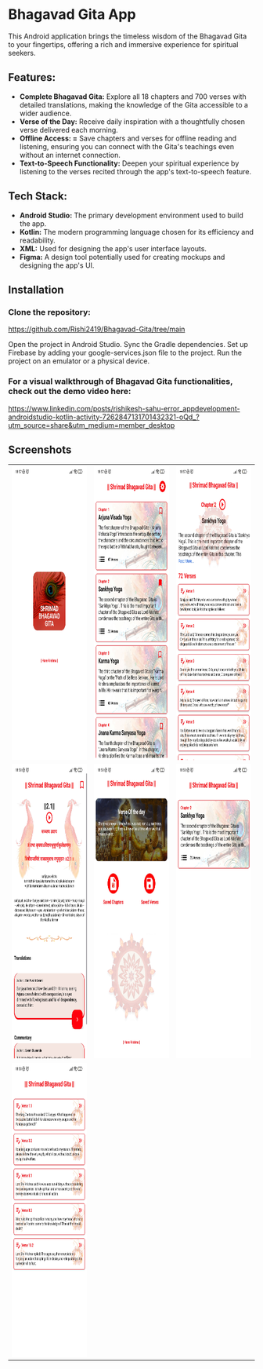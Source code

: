 # Bhagavad Gita App
This Android application brings the timeless wisdom of the Bhagavad Gita to your fingertips, offering a rich and immersive experience for spiritual seekers.

## Features:

* **Complete Bhagavad Gita:** 
Explore all 18 chapters and 700 verses with detailed translations, making the knowledge of the Gita accessible to a wider audience.
* **Verse of the Day:**
Receive daily inspiration with a thoughtfully chosen verse delivered each morning.
* **Offline Access: =**
Save chapters and verses for offline reading and listening, ensuring you can connect with the Gita's teachings even without an internet connection.
* **Text-to-Speech Functionality:**
Deepen your spiritual experience by listening to the verses recited through the app's text-to-speech feature.

## Tech Stack:

* **Android Studio:** The primary development environment used to build the app.
* **Kotlin:** The modern programming language chosen for its efficiency and readability.
* **XML:** Used for designing the app's user interface layouts.
* **Figma:** A design tool potentially used for creating mockups and designing the app's UI.

## Installation
### Clone the repository:
https://github.com/Rishi2419/Bhagavad-Gita/tree/main

Open the project in Android Studio.
Sync the Gradle dependencies.
Set up Firebase by adding your google-services.json file to the project.
Run the project on an emulator or a physical device.

### For a visual walkthrough of Bhagavad Gita functionalities, check out the demo video here:
https://www.linkedin.com/posts/rishikesh-sahu-error_appdevelopment-androidstudio-kotlin-activity-7262847131701432321-oQd_?utm_source=share&utm_medium=member_desktop



## Screenshots

<table>
  <tr table border="0">
    <td><img src="app/src/main/assets/screen1.jpg" alt="App Screenshot" width="300" height="600"/></td>
    <td><img src="app/src/main/assets/screen2.jpg" alt="App Screenshot" width="300" height="600"/></td>
    <td><img src="app/src/main/assets/screen3.jpg" alt="App Screenshot" width="300" height="600"/></td>
  </tr>
  <tr>
    <td><img src="app/src/main/assets/screen4.jpg" alt="App Screenshot" width="300" height="600"/></td>
    <td><img src="app/src/main/assets/screen5.jpg" alt="App Screenshot" width="300" height="600"/></td>
    <td><img src="app/src/main/assets/screen6.jpg" alt="App Screenshot" width="300" height="600"/></td>
  </tr>
  <tr>
    <td><img src="app/src/main/assets/screen7.jpg" alt="App Screenshot" width="300" height="600"/></td>
  </tr>
</table>
